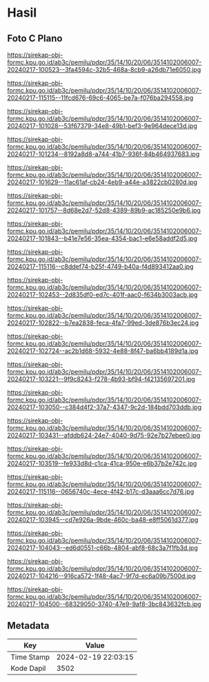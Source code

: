 # Hasil

## Foto C Plano

https://sirekap-obj-formc.kpu.go.id/ab3c/pemilu/pdpr/35/14/10/20/06/3514102006007-20240217-100523--3fa4594c-32b5-468a-8cb9-a26db71e6050.jpg

https://sirekap-obj-formc.kpu.go.id/ab3c/pemilu/pdpr/35/14/10/20/06/3514102006007-20240217-115115--11fcd676-69c6-4065-be7a-f076ba294558.jpg

https://sirekap-obj-formc.kpu.go.id/ab3c/pemilu/pdpr/35/14/10/20/06/3514102006007-20240217-101028--53f67379-34e8-49b1-bef3-9e964dece13d.jpg

https://sirekap-obj-formc.kpu.go.id/ab3c/pemilu/pdpr/35/14/10/20/06/3514102006007-20240217-101234--8192a8d8-a744-41b7-936f-84b464937683.jpg

https://sirekap-obj-formc.kpu.go.id/ab3c/pemilu/pdpr/35/14/10/20/06/3514102006007-20240217-101629--11ac61af-cb24-4eb9-a44e-a3822cb0280d.jpg

https://sirekap-obj-formc.kpu.go.id/ab3c/pemilu/pdpr/35/14/10/20/06/3514102006007-20240217-101757--8d68e2d7-52d8-4389-89b9-ac185250e9b6.jpg

https://sirekap-obj-formc.kpu.go.id/ab3c/pemilu/pdpr/35/14/10/20/06/3514102006007-20240217-101843--b41e7e56-35ea-4354-bac1-e6e58addf2d5.jpg

https://sirekap-obj-formc.kpu.go.id/ab3c/pemilu/pdpr/35/14/10/20/06/3514102006007-20240217-115116--c8ddef74-b25f-4749-b40a-f4d893412aa0.jpg

https://sirekap-obj-formc.kpu.go.id/ab3c/pemilu/pdpr/35/14/10/20/06/3514102006007-20240217-102453--2d835df0-ed7c-401f-aac0-f634b3003acb.jpg

https://sirekap-obj-formc.kpu.go.id/ab3c/pemilu/pdpr/35/14/10/20/06/3514102006007-20240217-102822--b7ea2838-feca-4fa7-99ed-3de876b3ec24.jpg

https://sirekap-obj-formc.kpu.go.id/ab3c/pemilu/pdpr/35/14/10/20/06/3514102006007-20240217-102724--ac2b1d68-5932-4e88-8f47-ba6bb4189d1a.jpg

https://sirekap-obj-formc.kpu.go.id/ab3c/pemilu/pdpr/35/14/10/20/06/3514102006007-20240217-103221--9f9c8243-f278-4b93-bf94-f42135697201.jpg

https://sirekap-obj-formc.kpu.go.id/ab3c/pemilu/pdpr/35/14/10/20/06/3514102006007-20240217-103050--c384d4f2-37a7-4347-9c2d-184bdd703ddb.jpg

https://sirekap-obj-formc.kpu.go.id/ab3c/pemilu/pdpr/35/14/10/20/06/3514102006007-20240217-103431--afddb624-24e7-4040-9d75-92e7b27ebee0.jpg

https://sirekap-obj-formc.kpu.go.id/ab3c/pemilu/pdpr/35/14/10/20/06/3514102006007-20240217-103519--fe933d8d-c1ca-41ca-950e-e6b37b2e742c.jpg

https://sirekap-obj-formc.kpu.go.id/ab3c/pemilu/pdpr/35/14/10/20/06/3514102006007-20240217-115116--0656740c-4ece-4f42-b17c-d3aaa6cc7d76.jpg

https://sirekap-obj-formc.kpu.go.id/ab3c/pemilu/pdpr/35/14/10/20/06/3514102006007-20240217-103945--cd7e926a-9bde-460c-ba48-e8ff5061d377.jpg

https://sirekap-obj-formc.kpu.go.id/ab3c/pemilu/pdpr/35/14/10/20/06/3514102006007-20240217-104043--ed6d0551-c66b-4804-abf8-68c3a7f1fb3d.jpg

https://sirekap-obj-formc.kpu.go.id/ab3c/pemilu/pdpr/35/14/10/20/06/3514102006007-20240217-104216--916ca572-1f48-4ac7-9f7d-ec6a09b7500d.jpg

https://sirekap-obj-formc.kpu.go.id/ab3c/pemilu/pdpr/35/14/10/20/06/3514102006007-20240217-104500--68329050-3740-47e9-9af8-3bc843632fcb.jpg


## Metadata

| Key        | Value               |
| ---------- | ------------------- |
| Time Stamp | 2024-02-19 22:03:15 |
| Kode Dapil | 3502                |



